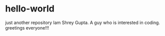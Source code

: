 hello-world
===========

just another repository
Iam Shrey Gupta. A guy who is interested in coding.
greetings everyone!!!
